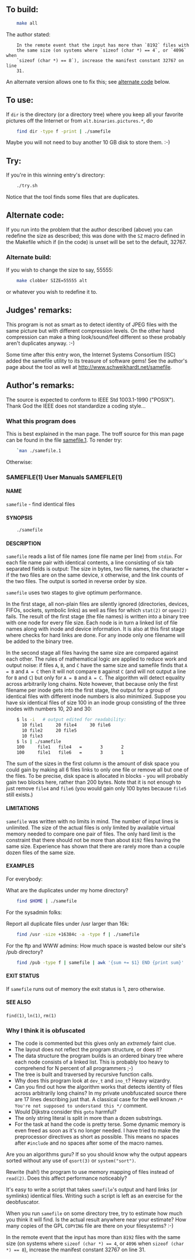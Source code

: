 ## To build:

```sh
    make all
```

The author stated:

```
    In the remote event that the input has more than `8192` files with
    the same size (on systems where `sizeof (char *) == 4`, or `4096` when
    `sizeof (char *) == 8`), increase the manifest constant 32767 on line
    31.
```

An alternate version allows one to fix this; see [alternate
code](#alternate-code) below.


## To use:

If `dir` is the directory (or a directory tree) where you keep
all your favorite pictures off the Internet or from
`alt.binaries.pictures.*`, do

```sh
    find dir -type f -print | ./samefile
```

Maybe you will not need to buy another 10 GB disk to store them.  :-)


## Try:

If you're in this winning entry's directory:

```sh
    ./try.sh
```

Notice that the tool finds some files that are duplicates.


## Alternate code:

If you run into the problem that the author described (above) you can redefine
the size as described; this was done with the `SZ` macro defined in the Makefile
which if (in the code) is unset will be set to the default, 32767.


### Alternate build:

If you wish to change the size to say, 55555:


```sh
    make clobber SIZE=55555 alt
```

or whatever you wish to redefine it to.


## Judges' remarks:

This program is not as smart as to detect identity of JPEG files with the same
picture but with different compression levels. On the other hand compression can
make a thing look/sound/feel different so these probably aren't duplicates
anyway. :-)

Some time after this entry won, the Internet Systems Consortium (ISC) added the
samefile utility to its treasure of software gems! See the author's page about
the tool as well at <http://www.schweikhardt.net/samefile>.


## Author's remarks:

The source is expected to conform to IEEE Std 1003.1-1990 ("POSIX").
Thank God the IEEE does not standardize a coding style...


###    What this program does

This is best explained in the man page. The troff source for this
man page can be found in the file [samefile.1](samefile.1). To render try:

```sh
    `man ./samefile.1
```

Otherwise:


### SAMEFILE(1)                User Manuals               SAMEFILE(1)


#### NAME

`samefile` - find identical files


#### SYNOPSIS

```sh
    ./samefile
```

#### DESCRIPTION

`samefile`  reads  a  list  of file names (one file name per
line) from `stdin`.  For each file name pair with identical
contents, a line consisting of six tab separated fields is
output: The size in bytes, two file names,  the  character
`=`  if the two files are on the same device, `X` otherwise,
and the link counts of the two files.  The  output
is sorted in reverse order by size.

`samefile` uses two stages to give optimum performance.

In  the  first  stage,  all  non-plain  files are silently
ignored (directories, devices,  FIFOs,  sockets,  symbolic
links)  as  well  as  files  for  which `stat(2)` or `open(2)`
fails.  The result of the first stage (the file names)  is
written  into  a  binary tree with one node for every file
size. Each node is in turn a linked  list  of  file  names
along  with  inode  and device information.  It is also at
this first stage where checks for  hard  links  are  done.
For  any  inode  only  one  filename  will be added to the
binary tree.

In the second stage all files having  the  same  size  are
compared  against  each  other.  The rules of mathematical
logic are applied to reduce  work  and  output  noise:  if
files  `A`,  `B`,  and `C` have the same size and samefile finds
that `A = B` and `A = C` then it will not compare `B` against `C`
(and will not output a line for `B` and `C`) but only for `A =
B` and `A = C`. The algorithm  will  detect  equality  across
arbitrarily  long chains.  Note however, that because only
the first filename per inode gets into  the  first  stage,
the  output  for a group of identical files with different
inode numbers is also  minimized.  Suppose  you  have  six
identical  files  of size 100 in an inode group consisting
of the three inodes with numbers 10, 20 and 30:

```sh
    $ ls -i   # output edited for readability:
      10 file1     20 file4     30 file6
      10 file2     20 file5
      10 file3
    $ ls | ./samefile
    100     file1   file4   =       3       2
    100     file1   file6   =       3       1
```

The sum of the sizes in the first column is the amount  of
disk  space  you could gain by making all 6 files links to
only one file or remove all but one of the  files.  To  be
precise,  disk  space  is  allocated  in blocks - you will
probably gain two blocks  here,  rather  than  200  bytes.
Note  that it is not enough to just remove `file4` and `file6`
(you  would  gain  only  100  bytes  because  `file5`  still
exists.)


#### LIMITATIONS

`samefile` was written with no limits in mind. The number of
input lines is unlimited. The size of the actual files  is
only limited by available virtual memory needed to compare
one pair of files.  The only hard limit is the  constraint
that there should not be more than about `8192` files having
the same size. Experience has shown that there are  rarely
more than a couple dozen files of the same size.

#### EXAMPLES

For everybody:

What are the duplicates under my home directory?

```sh
    find $HOME | ./samefile
```

For the sysadmin folks:

Report all duplicate files under /usr larger than 16k:

```sh
    find /usr -size +16384c -a -type f | ./samefile
```

For the ftp and WWW admins:
How much space is wasted below our site's /pub directory?

```sh
    find /pub -type f | samefile | awk '{sum += $1} END {print sum}'
```


#### EXIT STATUS

If  `samefile` runs out of memory the exit status is 1, zero
otherwise.

#### SEE ALSO

`find(1)`, `ln(1)`, `rm(1)`


### Why I think it is obfuscated

- The code is commented but this gives only an *extremely* faint clue.
- The layout does not reflect the program structure, or does it?
- The data structure the program builds is an ordered binary tree
  where each node consists of a linked list. This is probably too
  heavy to comprehend for N percent of all programmers ;-)
- The tree is built and traversed by recursive function calls.
- Why does this program look at `dev_t` and `ino_t`? Heavy wizardry.
- Can you find out how the algorithm works that detects identity
  of files across arbitrarily long chains? In my private unobfuscated
  source there are 17 lines describing just that. A classical case for
  the well known `/* You're not supposed to understand this */` comment.
- Would Dijkstra consider this `goto` harmful?
- The only string literal is split in more than a dozen substrings.
- For the task at hand the code is pretty terse. Some dynamic memory
  is even freed as soon as it's no longer needed. I have tried to
  make the preprocessor directives as short as possible. This means
  no spaces after `#include` and no spaces after some of the macro
  names.

Are you an algorithms guru? If so you should know why the output
appears sorted without any use of `qsort(3)` or `system("sort")`.

Rewrite (hah!) the program to use memory mapping of files instead
of `read(2)`. Does this affect performance noticeably?

It's easy to write a script that takes `samefile`'s output and
hard links (or symlinks) identical files. Writing such a script is
left as an exercise for the deobfuscator.

When you run `samefile` on some directory tree, try to estimate
how much you think it will find. Is the actual result anywhere
near your estimate? How many copies of the GPL `COPYING` file
are there on your filesystems? :-)

In the remote event that the input has more than `8192` files with
the same size (on systems where `sizeof (char *) == 4`, or `4096` when
`sizeof (char *) == 8`), increase the manifest constant 32767 on line
31.


<!--

    Copyright © 1984-2024 by Landon Curt Noll. All Rights Reserved.

    You are free to share and adapt this file under the terms of this license:

	Creative Commons Attribution-ShareAlike 4.0 International (CC BY-SA 4.0)

    For more information, see:

	https://creativecommons.org/licenses/by-sa/4.0/

-->

